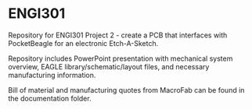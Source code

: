 # ENGI301
Repository for ENGI301 Project 2 - create a PCB that interfaces with PocketBeagle for an electronic Etch-A-Sketch. 

Repository includes PowerPoint presentation with mechanical system overview, EAGLE library/schematic/layout files, and necessary manufacturing information. 

Bill of material and manufacturing quotes from MacroFab can be found in the documentation folder. 


